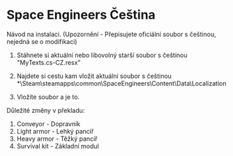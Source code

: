 # Space Engineers Čeština

Návod na instalaci. (Upozornění - Přepisujete oficiální soubor s češtinou, nejedná se o modifikaci)

1. Stáhnete si aktuální nebo libovolný starší soubor s češtinou "MyTexts.cs-CZ.resx"

2. Najdete si cestu kam vložit aktuální soubor s češtinou
*\Steam\steamapps\common\SpaceEngineers\Content\Data\Localization

3. Vložíte soubor a je to.



Důležité změny v překladu:
1. Conveyor - Dopravník
2. Light armor - Lehký pancíř
3. Heavy armor - Těžký pancíř
4. Survival kit - Základní modul

